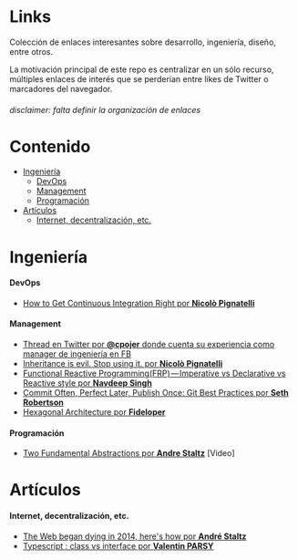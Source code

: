 # Links
Colección de enlaces interesantes sobre desarrollo, ingeniería, diseño, entre otros. 

La motivación principal de este repo es centralizar en un sólo recurso, múltiples enlaces de interés que se perderían entre likes de Twitter o marcadores del navegador.

###### disclaimer: falta definir la organización de enlaces

# Contenido

- [Ingeniería](#ingenieria)
    - [DevOps](#devops)
    - [Management](#management)
    - [Programación](#programacion)
- [Artículos](#articulos)
    - [Internet, decentralización, etc.](#int-dec-etc)

<!-- inicia Ingeniería -->
<a name="ingenieria"></a>
# Ingeniería

<!-- inicia Ingeniería-devops -->
<a name="devops"></a>
#### DevOps
- [How to Get Continuous Integration Right por **Nicolò Pignatelli**](https://hackernoon.com/how-to-get-continuous-integration-right-77bda4bc0d1f)

<!-- inicia Ingeniería-management -->
<a name="management"></a>
#### Management
- [Thread en Twitter por **@cpojer** donde cuenta su experiencia como manager de ingeniería en FB](https://twitter.com/cpojer/status/993982733285298177)
- [Inheritance is evil. Stop using it. por **Nicolò Pignatelli**](https://twitter.com/cpojer/status/993982733285298177)
- [Functional Reactive Programming(FRP) — Imperative vs Declarative vs Reactive style por **Navdeep Singh**](https://codeburst.io/functional-reactive-programming-frp-imperative-vs-declarative-vs-reactive-style-84878272c77f)
- [Commit Often, Perfect Later, Publish Once: Git Best Practices por **Seth Robertson**](https://sethrobertson.github.io/GitBestPractices/)
- [Hexagonal Architecture por **Fideloper**](http://fideloper.com/hexagonal-architecture)

<!-- inicia Ingeniería-programación-->
<a name="programacion"></a>
#### Programación
- [Two Fundamental Abstractions por **Andre Staltz**](https://www.youtube.com/watch?v=fdol03pcvMA) [Video]

<!-- inicia Artículos -->
<a name="articulos"></a>
# Artículos

<!-- inicia Artículos-Internet, decentralización, etc. -->
<a name="int-dec-etc"></a>
#### Internet, decentralización, etc.
- [The Web began dying in 2014, here's how por **André Staltz**](https://staltz.com/the-web-began-dying-in-2014-heres-how.html)
- [Typescript : class vs interface por **Valentin PARSY**](https://medium.com/front-end-hacking/typescript-class-vs-interface-99c0ae1c2136)
